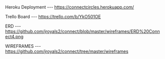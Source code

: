 Heroku Deployment  --- https://connectcircles.herokuapp.com/

Trello Board --- https://trello.com/b/YkO501OE

ERD ---   https://github.com/jroyals2/connect/blob/master/wireframes/ERD%20Connect4.png

WIREFRAMES --- https://github.com/jroyals2/connect/tree/master/wireframes

